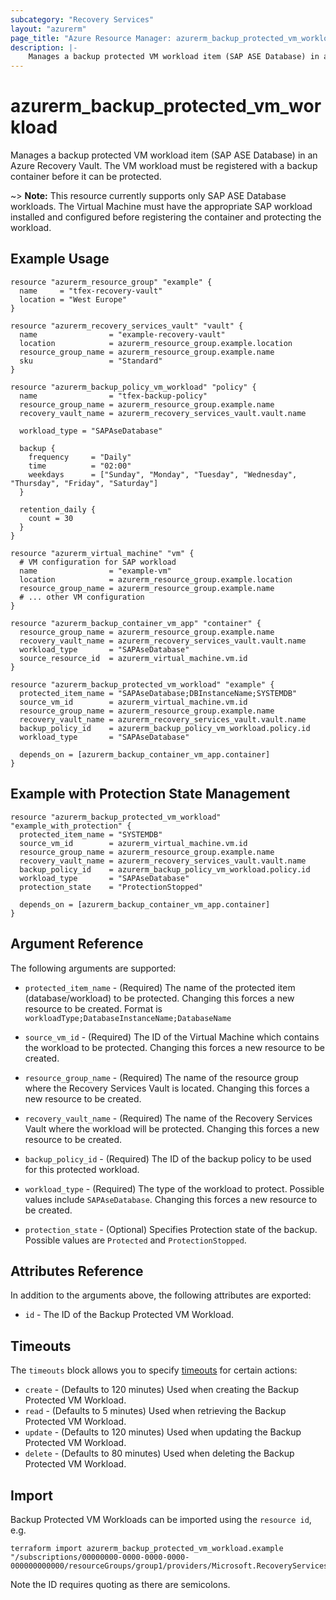 ```yaml
---
subcategory: "Recovery Services"
layout: "azurerm"
page_title: "Azure Resource Manager: azurerm_backup_protected_vm_workload"
description: |-
    Manages a backup protected VM workload item (SAP ASE Database) in an Azure Recovery Vault
---
```


# azurerm_backup_protected_vm_workload

Manages a backup protected VM workload item (SAP ASE Database) in an Azure Recovery Vault. The VM workload must be registered with a backup container before it can be protected.

~> **Note:** This resource currently supports only SAP ASE Database workloads. The Virtual Machine must have the appropriate SAP workload installed and configured before registering the container and protecting the workload.

## Example Usage

```hcl
resource "azurerm_resource_group" "example" {
  name     = "tfex-recovery-vault"
  location = "West Europe"
}

resource "azurerm_recovery_services_vault" "vault" {
  name                = "example-recovery-vault"
  location            = azurerm_resource_group.example.location
  resource_group_name = azurerm_resource_group.example.name
  sku                 = "Standard"
}

resource "azurerm_backup_policy_vm_workload" "policy" {
  name                = "tfex-backup-policy"
  resource_group_name = azurerm_resource_group.example.name
  recovery_vault_name = azurerm_recovery_services_vault.vault.name

  workload_type = "SAPAseDatabase"

  backup {
    frequency     = "Daily"
    time          = "02:00"
    weekdays      = ["Sunday", "Monday", "Tuesday", "Wednesday", "Thursday", "Friday", "Saturday"]
  }

  retention_daily {
    count = 30
  }
}

resource "azurerm_virtual_machine" "vm" {
  # VM configuration for SAP workload
  name                = "example-vm"
  location            = azurerm_resource_group.example.location
  resource_group_name = azurerm_resource_group.example.name
  # ... other VM configuration
}

resource "azurerm_backup_container_vm_app" "container" {
  resource_group_name = azurerm_resource_group.example.name
  recovery_vault_name = azurerm_recovery_services_vault.vault.name
  workload_type       = "SAPAseDatabase"
  source_resource_id  = azurerm_virtual_machine.vm.id
}

resource "azurerm_backup_protected_vm_workload" "example" {
  protected_item_name = "SAPAseDatabase;DBInstanceName;SYSTEMDB"
  source_vm_id        = azurerm_virtual_machine.vm.id
  resource_group_name = azurerm_resource_group.example.name
  recovery_vault_name = azurerm_recovery_services_vault.vault.name
  backup_policy_id    = azurerm_backup_policy_vm_workload.policy.id
  workload_type       = "SAPAseDatabase"

  depends_on = [azurerm_backup_container_vm_app.container]
}
```

## Example with Protection State Management

```hcl
resource "azurerm_backup_protected_vm_workload" "example_with_protection" {
  protected_item_name = "SYSTEMDB"
  source_vm_id        = azurerm_virtual_machine.vm.id
  resource_group_name = azurerm_resource_group.example.name
  recovery_vault_name = azurerm_recovery_services_vault.vault.name
  backup_policy_id    = azurerm_backup_policy_vm_workload.policy.id
  workload_type       = "SAPAseDatabase"
  protection_state    = "ProtectionStopped"

  depends_on = [azurerm_backup_container_vm_app.container]
}
```

## Argument Reference

The following arguments are supported:

* `protected_item_name` - (Required) The name of the protected item (database/workload) to be protected. Changing this forces a new resource to be created. Format is `workloadType;DatabaseInstanceName;DatabaseName`

* `source_vm_id` - (Required) The ID of the Virtual Machine which contains the workload to be protected. Changing this forces a new resource to be created.

* `resource_group_name` - (Required) The name of the resource group where the Recovery Services Vault is located. Changing this forces a new resource to be created.

* `recovery_vault_name` - (Required) The name of the Recovery Services Vault where the workload will be protected. Changing this forces a new resource to be created.

* `backup_policy_id` - (Required) The ID of the backup policy to be used for this protected workload.

* `workload_type` - (Required) The type of the workload to protect. Possible values include `SAPAseDatabase`. Changing this forces a new resource to be created.

* `protection_state` - (Optional) Specifies Protection state of the backup. Possible values are `Protected` and `ProtectionStopped`.

## Attributes Reference

In addition to the arguments above, the following attributes are exported:

* `id` - The ID of the Backup Protected VM Workload.

## Timeouts

The `timeouts` block allows you to specify [timeouts](https://www.terraform.io/language/resources/syntax#operation-timeouts) for certain actions:

* `create` - (Defaults to 120 minutes) Used when creating the Backup Protected VM Workload.
* `read` - (Defaults to 5 minutes) Used when retrieving the Backup Protected VM Workload.
* `update` - (Defaults to 120 minutes) Used when updating the Backup Protected VM Workload.
* `delete` - (Defaults to 80 minutes) Used when deleting the Backup Protected VM Workload.

## Import

Backup Protected VM Workloads can be imported using the `resource id`, e.g.

```shell
terraform import azurerm_backup_protected_vm_workload.example "/subscriptions/00000000-0000-0000-0000-000000000000/resourceGroups/group1/providers/Microsoft.RecoveryServices/vaults/vault1/backupFabrics/Azure/protectionContainers/VMAppContainer;compute;group1;vm1/protectedItems/SAPAseDatabase;vm1;SYSTEMDB"
```

Note the ID requires quoting as there are semicolons.
